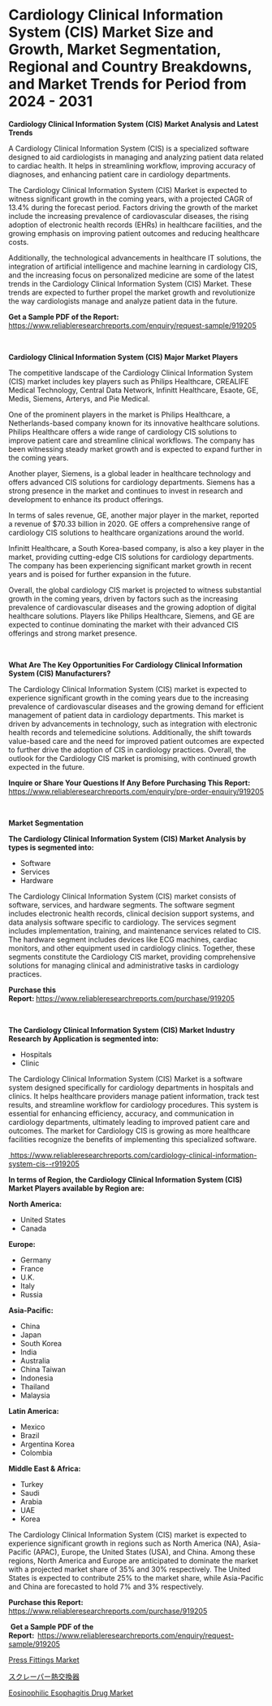 <p><h1>Cardiology Clinical Information System (CIS) Market Size and Growth, Market Segmentation, Regional and Country Breakdowns, and Market Trends for Period from 2024 -  2031</h1></p><p><strong>Cardiology Clinical Information System (CIS) Market Analysis and Latest Trends</strong></p>
<p><p>A Cardiology Clinical Information System (CIS) is a specialized software designed to aid cardiologists in managing and analyzing patient data related to cardiac health. It helps in streamlining workflow, improving accuracy of diagnoses, and enhancing patient care in cardiology departments.</p><p>The Cardiology Clinical Information System (CIS) Market is expected to witness significant growth in the coming years, with a projected CAGR of 13.4% during the forecast period. Factors driving the growth of the market include the increasing prevalence of cardiovascular diseases, the rising adoption of electronic health records (EHRs) in healthcare facilities, and the growing emphasis on improving patient outcomes and reducing healthcare costs.</p><p>Additionally, the technological advancements in healthcare IT solutions, the integration of artificial intelligence and machine learning in cardiology CIS, and the increasing focus on personalized medicine are some of the latest trends in the Cardiology Clinical Information System (CIS) Market. These trends are expected to further propel the market growth and revolutionize the way cardiologists manage and analyze patient data in the future.</p></p>
<p><strong>Get a Sample PDF of the Report:&nbsp;</strong> <a href="https://www.reliableresearchreports.com/enquiry/request-sample/919205">https://www.reliableresearchreports.com/enquiry/request-sample/919205</a></p>
<p>&nbsp;</p>
<p><strong>Cardiology Clinical Information System (CIS) Major Market Players</strong></p>
<p><p>The competitive landscape of the Cardiology Clinical Information System (CIS) market includes key players such as Philips Healthcare, CREALIFE Medical Technology, Central Data Network, Infinitt Healthcare, Esaote, GE, Medis, Siemens, Arterys, and Pie Medical. </p><p>One of the prominent players in the market is Philips Healthcare, a Netherlands-based company known for its innovative healthcare solutions. Philips Healthcare offers a wide range of cardiology CIS solutions to improve patient care and streamline clinical workflows. The company has been witnessing steady market growth and is expected to expand further in the coming years. </p><p>Another player, Siemens, is a global leader in healthcare technology and offers advanced CIS solutions for cardiology departments. Siemens has a strong presence in the market and continues to invest in research and development to enhance its product offerings. </p><p>In terms of sales revenue, GE, another major player in the market, reported a revenue of $70.33 billion in 2020. GE offers a comprehensive range of cardiology CIS solutions to healthcare organizations around the world. </p><p>Infinitt Healthcare, a South Korea-based company, is also a key player in the market, providing cutting-edge CIS solutions for cardiology departments. The company has been experiencing significant market growth in recent years and is poised for further expansion in the future. </p><p>Overall, the global cardiology CIS market is projected to witness substantial growth in the coming years, driven by factors such as the increasing prevalence of cardiovascular diseases and the growing adoption of digital healthcare solutions. Players like Philips Healthcare, Siemens, and GE are expected to continue dominating the market with their advanced CIS offerings and strong market presence.</p></p>
<p>&nbsp;</p>
<p><strong>What Are The Key Opportunities For Cardiology Clinical Information System (CIS) Manufacturers?</strong></p>
<p><p>The Cardiology Clinical Information System (CIS) market is expected to experience significant growth in the coming years due to the increasing prevalence of cardiovascular diseases and the growing demand for efficient management of patient data in cardiology departments. This market is driven by advancements in technology, such as integration with electronic health records and telemedicine solutions. Additionally, the shift towards value-based care and the need for improved patient outcomes are expected to further drive the adoption of CIS in cardiology practices. Overall, the outlook for the Cardiology CIS market is promising, with continued growth expected in the future.</p></p>
<p><strong>Inquire or Share Your Questions If Any Before Purchasing This Report:</strong> <a href="https://www.reliableresearchreports.com/enquiry/pre-order-enquiry/919205">https://www.reliableresearchreports.com/enquiry/pre-order-enquiry/919205</a></p>
<p>&nbsp;</p>
<p><strong>Market Segmentation</strong></p>
<p><strong>The Cardiology Clinical Information System (CIS) Market Analysis by types is segmented into:</strong></p>
<p><ul><li>Software</li><li>Services</li><li>Hardware</li></ul></p>
<p><p>The Cardiology Clinical Information System (CIS) market consists of software, services, and hardware segments. The software segment includes electronic health records, clinical decision support systems, and data analysis software specific to cardiology. The services segment includes implementation, training, and maintenance services related to CIS. The hardware segment includes devices like ECG machines, cardiac monitors, and other equipment used in cardiology clinics. Together, these segments constitute the Cardiology CIS market, providing comprehensive solutions for managing clinical and administrative tasks in cardiology practices.</p></p>
<p><strong>Purchase this Report:&nbsp;</strong><a href="https://www.reliableresearchreports.com/purchase/919205">https://www.reliableresearchreports.com/purchase/919205</a></p>
<p>&nbsp;</p>
<p><strong>The Cardiology Clinical Information System (CIS) Market Industry Research by Application is segmented into:</strong></p>
<p><ul><li>Hospitals</li><li>Clinic</li></ul></p>
<p><p>The Cardiology Clinical Information System (CIS) Market is a software system designed specifically for cardiology departments in hospitals and clinics. It helps healthcare providers manage patient information, track test results, and streamline workflow for cardiology procedures. This system is essential for enhancing efficiency, accuracy, and communication in cardiology departments, ultimately leading to improved patient care and outcomes. The market for Cardiology CIS is growing as more healthcare facilities recognize the benefits of implementing this specialized software.</p></p>
<p><a href="https://www.reliableresearchreports.com/cardiology-clinical-information-system-cis--r919205">&nbsp;https://www.reliableresearchreports.com/cardiology-clinical-information-system-cis--r919205</a></p>
<p><strong>In terms of Region, the Cardiology Clinical Information System (CIS) Market Players available by Region are:</strong></p>
<p>
    <p> <strong> North America: </strong>
        <ul>
            <li>United States</li>
            <li>Canada</li>
        </ul>
        </p> 
    <p> <strong> Europe: </strong>
        <ul>
            <li>Germany</li>
            <li>France</li>
            <li>U.K.</li>
            <li>Italy</li>
            <li>Russia</li>
        </ul>
        </p> 
    <p> <strong> Asia-Pacific: </strong>
        <ul>
            <li>China</li>
            <li>Japan</li>
            <li>South Korea</li>
            <li>India</li>
            <li>Australia</li>
            <li>China Taiwan</li>
            <li>Indonesia</li>
            <li>Thailand</li>
            <li>Malaysia</li>
        </ul>
        </p> 
    <p> <strong> Latin America: </strong>
        <ul>
            <li>Mexico</li>
            <li>Brazil</li>
            <li>Argentina Korea</li>
            <li>Colombia</li>
        </ul>
        </p> 
    <p> <strong> Middle East & Africa: </strong>
        <ul>
            <li>Turkey</li>
            <li>Saudi</li>
            <li>Arabia</li>
            <li>UAE</li>
            <li>Korea</li>
        </ul>
    </p>
    </p>
<p><p>The Cardiology Clinical Information System (CIS) market is expected to experience significant growth in regions such as North America (NA), Asia-Pacific (APAC), Europe, the United States (USA), and China. Among these regions, North America and Europe are anticipated to dominate the market with a projected market share of 35% and 30% respectively. The United States is expected to contribute 25% to the market share, while Asia-Pacific and China are forecasted to hold 7% and 3% respectively.</p></p>
<p><strong>Purchase this Report: </strong><a href="https://www.reliableresearchreports.com/purchase/919205">https://www.reliableresearchreports.com/purchase/919205</a></p>
<p>&nbsp;<strong>Get a Sample PDF of the Report:&nbsp;&nbsp;</strong><a href="https://www.reliableresearchreports.com/enquiry/request-sample/919205">https://www.reliableresearchreports.com/enquiry/request-sample/919205</a></p>
<p><strong></strong></p>
<p><p><a href="https://github.com/tamvrosiya/Market-Research-Report-List-5/blob/main/press-fittings-market.md">Press Fittings Market</a></p><p><a href="https://github.com/FredaJerde/Market-Research-Report-List-1/blob/main/8303459181903.md">スクレーパー熱交換器</a></p><p><a href="https://github.com/pizolina/Market-Research-Report-List-5/blob/main/eosinophilic-esophagitis-drug-market.md">Eosinophilic Esophagitis Drug Market</a></p></p>